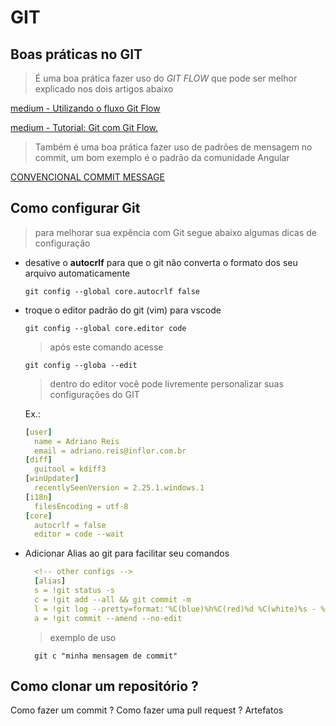 # GIT

## Boas práticas no GIT
> É uma boa prática fazer uso do *GIT FLOW*  que pode ser melhor explicado nos  dois artigos abaixo

[medium - Utilizando o fluxo Git Flow](https://medium.com/trainingcenter/utilizando-o-fluxo-git-flow-e63d5e0d5e04)

[medium - Tutorial: Git com Git Flow.](https://medium.com/@lariodiniz/tutorial-git-com-git-flow-476ad906c8ae)

> Também é uma boa prática fazer uso de padrões de mensagem no commit, um bom exemplo é o padrão da comunidade Angular

[CONVENCIONAL COMMIT MESSAGE](https://www.conventionalcommits.org/pt-br/v1.0.0-beta.4/)

## Como configurar Git
> para melhorar sua expência com Git segue abaixo algumas dicas de configuração

- desative o **autocrlf** para que o git não converta o formato dos seu arquivo automaticamente
  ```
  git config --global core.autocrlf false
  ``` 

- troque o editor padrão do git (vim) para vscode
  
    ```
    git config --global core.editor code
    ```
  > após este comando acesse
    ```
    git config --globa --edit
    ```
  > dentro do editor você pode livremente personalizar suas configurações do GIT

  Ex.: 
  ```YAML
  [user]
    name = Adriano Reis
    email = adriano.reis@inflor.com.br
  [diff]
    guitool = kdiff3
  [winUpdater]
    recentlySeenVersion = 2.25.1.windows.1
  [i18n]
    filesEncoding = utf-8
  [core]
    autocrlf = false
    editor = code --wait
  ```

- Adicionar Alias ao git para facilitar seu comandos
  ```YAML
    <!-- other configs -->
    [alias]
    s = !git status -s
    c = !git add --all && git commit -m
    l = !git log --pretty=format:'%C(blue)%h%C(red)%d %C(white)%s - %C(cyan)%cn, %C(green)%cr'
    a = !git commit --amend --no-edit
  ```
  > exemplo de uso 
  ```
    git c "minha mensagem de commit"
  ```

## Como clonar um repositório ?

Como fazer um commit ?
Como fazer uma pull request ?
Artefatos